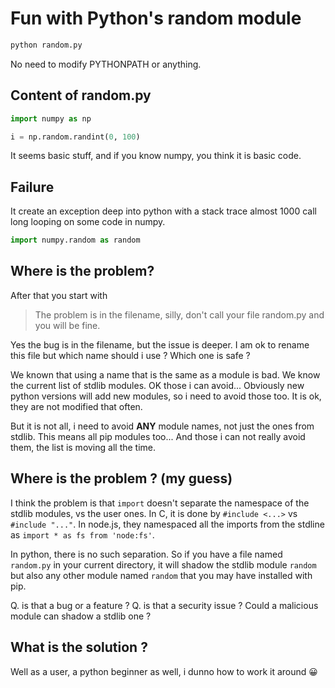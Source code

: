 # Fun with Python's random module

```bash
python random.py
```

No need to modify PYTHONPATH or anything.

## Content of random.py

```python
import numpy as np

i = np.random.randint(0, 100)
```

It seems basic stuff, and if you know numpy, you think it is basic code.

## Failure

It create an exception deep into python with a stack trace almost 1000 call long
looping on some code in numpy.

```python
import numpy.random as random
```

## Where is the problem?

After that you start with
> The problem is in the filename, silly, don't call your file random.py and you will be fine.

Yes the bug is in the filename, but the issue is deeper. I am ok to rename this file
but which name should i use ? Which one is safe ?

We known that using a name that is the same as a module is bad. We know the current list of stdlib modules.
OK those i can avoid... Obviously new python versions will add new modules, so i need to avoid those too.
It is ok, they are not modified that often.

But it is not all, i need to avoid **ANY** module names, not just the ones from stdlib. This means
all pip modules too... And those i can not really avoid them, the list is moving all the time.

## Where is the problem ? (my guess)

I think the problem is that `import` doesn't separate the namespace of the stdlib modules, vs the user ones.
In C, it is done by `#include <...>` vs `#include "..."`.
In node.js, they namespaced all the imports from the stdline as `import * as fs from 'node:fs'`.

In python, there is no such separation. So if you have a file named `random.py` in your current directory,
it will shadow the stdlib module `random` but also any other module named `random` that you may have installed
with pip.

Q. is that a bug or a feature ?
Q. is that a security issue ? Could a malicious module can shadow a stdlib one ?

## What is the solution ?

Well as a user, a python beginner as well, i dunno how to work it around 😀
